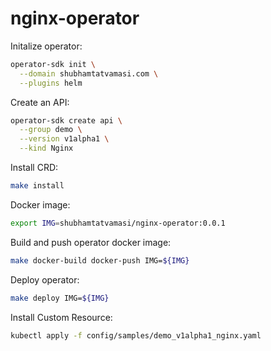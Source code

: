 # nginx-operator

Initalize operator:
```bash
operator-sdk init \
  --domain shubhamtatvamasi.com \
  --plugins helm
```

Create an API:
```bash
operator-sdk create api \
  --group demo \
  --version v1alpha1 \
  --kind Nginx
```

Install CRD:
```bash
make install
```

Docker image:
```bash
export IMG=shubhamtatvamasi/nginx-operator:0.0.1
```

Build and push operator docker image:
```bash
make docker-build docker-push IMG=${IMG}
```

Deploy operator:
```bash
make deploy IMG=${IMG}
```

Install Custom Resource:
```bash
kubectl apply -f config/samples/demo_v1alpha1_nginx.yaml
```
